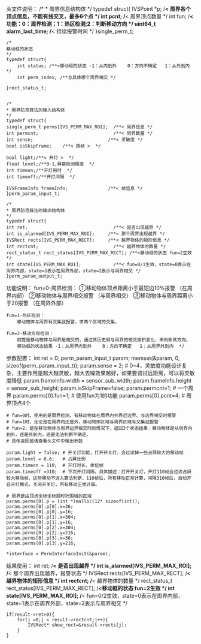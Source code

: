 头文件说明：
	/*
	* 周界信息结构体
	*/
	typedef struct{
	IVSPoint *p;    /**< 周界各个顶点信息，不能有线交叉，最多6个点 */
	int pcnt;      /**< 周界顶点数量 */
	int fun;       /**<功能：0：周界检测；1：热区检测;2：判断移动方向 */
	uint64_t alarm_last_time;	/**< 持续报警时间 */
	}single_perm_t;


	/*
	移动框的状态
	*/
	typedef struct{
		int status; /**<移动框的状态 -1：从内到外    0：方向不确定   1：从外到内  */
		int perm_index; /**与具体哪个周界相交 */

	}rect_status_t;

		
	/*
	* 周界防范算法的输入结构体
	*/
	typedef struct{
	single_perm_t perms[IVS_PERM_MAX_ROI];  /**< 周界信息 */
	int permcnt;                            /**< 周界数量 */
	int sense;							  /**< 灵敏度 */
	bool isSkipFrame;    /**< 跳帧 >  */

	bool light;/**< 开灯 >  */
	float level;/**0-1,屏幕检测程度  */
	int timeon;/**开灯用时  */
	int timeoff;/**开灯间隔  */
	
	IVSFrameInfo frameInfo;				  /**< 帧信息 */
	}perm_param_input_t;

	/*
	* 周界防范算法的输出结构体
	*/
	typedef struct{
	int ret;								/**< 是否出现越界 */
	int is_alarmed[IVS_PERM_MAX_ROI];     /**< 那个周界出现越界 */
	IVSRect rects[IVS_PERM_MAX_RECT];     /**< 越界物体的矩形信息 */
	int rectcnt;							/**< 越界物体的数量 */
	rect_status_t rect_status[IVS_PERM_MAX_RECT]; /**<移动框的状态 fun=2生效 */
	int state[IVS_PERM_MAX_ROI]; 			/**< fun=0/1生效，state=0表示在周界内部，state=1表示在周界外部，state=2表示与周界相交 */
	}perm_param_output_t;



功能说明：
	fun=0-周界检测：
		①移动物体顶点距离小于最短边10%报警   （在周界内部）
		②移动物体与周界相交报警             （与周界相交）
		③移动物体与周界距离小于20报警		 （在周界外部）

	fun=1-热区检测：
		移动物体与周界有交集就报警，求两个区域的交集。

	fun=2-移动方向检测：
		前提是移动物体与周界是相交的，通过其历史框与周界的相交面积变化，来判断其方向。
		移动框的状态结果 -1：从周界内到外    0：方向不确定   1：从周界外到内  */



参数配置：
    int ret = 0;
	perm_param_input_t param;
	memset(&param, 0, sizeof(perm_param_input_t));
	param.sense = 2; # 0~4，灵敏度功能设计复杂，主要作用是越大越灵敏，越大去噪效果越好，如果要调试远距离，可以将灵敏度降低
	param.frameInfo.width = sensor_sub_width;
	param.frameInfo.height = sensor_sub_height;
	param.isSkipFrame=false;
	param.permcnt=1; # 一个周界
	param.perms[0].fun=1; # 使用fun为1的功能
	param.perms[0].pcnt=4; # 周界顶点4个

    # fun=0时，使用的是周界检测，有移动物体在周界内外靠近边界、与边界相交时报警
    # fun=1时，无论是在周界内还是外，移动物体区域与周界区域有交集就报警
    # fun=2，是在移动物体与周界边界相交时的情况下，返回3个状态结果：移动物体是从周界内到外，还是外到内，还是无法判断不确定。
    # 具体返回值请查看头文件中输出参数

	param.light = false; # 开关灯功能，打开开关灯，会过滤掉一些占屏较大的移动帧
	param.level = 0.6;   # 占屏比例
	param.timeon = 110;  # 开灯时长，单位帧
	param.timeoff =310;  # 下次开灯间隔，具体描述：打开开关灯，开灯110帧会过滤占屏较大移动帧，这些移动不进入算法判断，110帧后，所有移动正常计算，间隔310帧后，自动开启开灯模式。关闭开关灯，所有移动正常计算。
	 	
    # 周界是由顶点坐标坐标顺时针围城的区域
	param.perms[0].p = (int *)malloc(12* sizeof(int));
	param.perms[0].p[0].x=36;
	param.perms[0].p[0].y=16;
	param.perms[0].p[1].x=304;
	param.perms[0].p[1].y=16;
	param.perms[0].p[2].x=304;
	param.perms[0].p[2].y=216;
	param.perms[0].p[3].x=36;
	param.perms[0].p[3].y=216;
	
	*interface = PermInterfaceInit(&param);




结果使用：
	int ret;								/**< 是否出现越界 */
	int is_alarmed[IVS_PERM_MAX_ROI];     /**< 那个周界出现越界，报警状态 */
	IVSRect rects[IVS_PERM_MAX_RECT];     /**< 越界物体的矩形信息 */
	int rectcnt;							/**< 越界物体的数量 */
	rect_status_t rect_status[IVS_PERM_MAX_RECT]; /**<移动框的状态 fun=2生效 */
	int state[IVS_PERM_MAX_ROI]; 			/**< fun=0/2生效，state=0表示在周界内部，state=1表示在周界外部，state=2表示与周界相交 */

	if(result->ret>0){
		for(j =0;j < result->rectcnt;j++){
			IVSRect* show_rect=&result->rects[j];
		}	
	}

    
